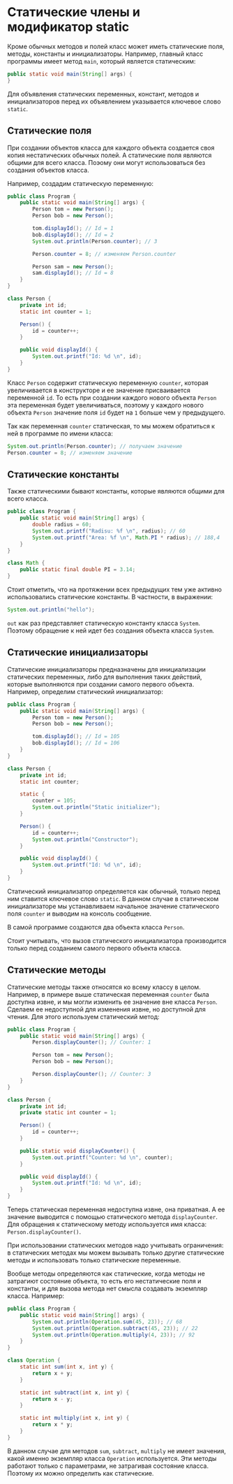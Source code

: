 # Статические члены и модификатор static

Кроме обычных методов и полей класс может иметь статические поля, методы, константы и инициализаторы. Например, главный класс программы имеет метод `main`, который является статическим:

```java
public static void main(String[] args) {
}
```

Для объявления статических переменных, констант, методов и инициализаторов перед их объявлением указывается ключевое слово `static`.


## Статические поля
При создании объектов класса для каждого объекта создается своя копия нестатических обычных полей. А статические поля являются общими для всего класса. Поэому они могут использоваться без создания объектов класса.

Например, создадим статическую переменную:

```java
public class Program {
    public static void main(String[] args) {
        Person tom = new Person();
        Person bob = new Person();

        tom.displayId(); // Id = 1
        bob.displayId(); // Id = 2
        System.out.println(Person.counter); // 3

        Person.counter = 8; // изменяем Person.counter

        Person sam = new Person();
        sam.displayId(); // Id = 8
    }
}

class Person {
    private int id;
    static int counter = 1;

    Person() {
        id = counter++;
    }

    public void displayId() {
        System.out.printf("Id: %d \n", id);
    }
}
```

Класс `Person` содержит статическую переменную `counter`, которая увеличивается в конструкторе и ее значение присваивается переменной `id`. То есть при создании каждого нового объекта `Person` эта переменная будет увеличиваться, поэтому у каждого нового объекта `Person` значение поля `id` будет на `1` больше чем у предыдущего.

Так как переменная `counter` статическая, то мы можем обратиться к ней в программе по имени класса:
```java
System.out.println(Person.counter); // получаем значение
Person.counter = 8; // изменяем значение
```


## Статические константы
Также статическими бывают константы, которые являются общими для всего класса.

```java
public class Program {
    public static void main(String[] args) {
        double radius = 60;
        System.out.printf("Radisu: %f \n", radius); // 60
        System.out.printf("Area: %f \n", Math.PI * radius); // 188,4
    }
}

class Math {
    public static final double PI = 3.14;
}
```

Стоит отметить, что на протяжении всех предыдущих тем уже активно использовались статические константы. В частности, в выражении:

```java
System.out.println("hello");
```

`out` как раз представляет статическую константу класса `System`. Поэтому обращение к ней идет без создания объекта класса `System`.


## Статические инициализаторы
Статические инициализаторы предназначены для инициализации статических переменных, либо для выполнения таких действий, которые выполняются при создании самого первого объекта. Например, определим статический инициализатор:

```java
public class Program {
    public static void main(String[] args) {
        Person tom = new Person();
        Person bob = new Person();

        tom.displayId(); // Id = 105
        bob.displayId(); // Id = 106
    }
}

class Person {
    private int id;
    static int counter;

    static {
        counter = 105;
        System.out.println("Static initializer");
    }

    Person() {
        id = counter++;
        System.out.println("Constructor");
    }

    public void displayId() {
        System.out.printf("Id: %d \n", id);
    }
}
```

Статический инициализатор определяется как обычный, только перед ним ставится ключевое слово `static`. В данном случае в статическом инициализаторе мы устанавливаем начальное значение статического поля `counter` и выводим на консоль сообщение.

В самой программе создаются два объекта класса `Person`.

Стоит учитывать, что вызов статического инициализатора производится только перед созданием самого первого объекта класса.


## Статические методы
Статические методы также относятся ко всему классу в целом. Например, в примере выше статическая переменная `counter` была доступна извне, и мы могли изменить ее значение вне класса `Person`. Сделаем ее недоступной для изменения извне, но доступной для чтения. Для этого используем статический метод:

```java
public class Program {
    public static void main(String[] args) {
        Person.displayCounter(); // Counter: 1

        Person tom = new Person();
        Person bob = new Person();

        Person.displayCounter(); // Counter: 3
    }
}

class Person {
    private int id;
    private static int counter = 1;

    Person() {
        id = counter++;
    }

    public static void displayCounter() {
        System.out.printf("Counter: %d \n", counter);
    }

    public void displayId() {
        System.out.printf("Id: %d \n", id);
    }
}
```

Теперь статическая переменная недоступна извне, она приватная. А ее значение выводится с помощью статического метода `displayCounter`. Для обращения к статическому методу используется имя класса: `Person.displayCounter()`.

При использовании статических методов надо учитывать ограничения: в статических методах мы можем вызывать только другие статические методы и использовать только статические переменные.

Вообще методы определяются как статические, когда методы не затрагиют состояние объекта, то есть его нестатические поля и константы, и для вызова метода нет смысла создавать экземпляр класса. Например:

```java
public class Program {
    public static void main(String[] args) {
        System.out.println(Operation.sum(45, 23)); // 68
        System.out.println(Operation.subtract(45, 23)); // 22
        System.out.println(Operation.multiply(4, 23)); // 92
    }
}

class Operation {
    static int sum(int x, int y) {
        return x + y;
    }

    static int subtract(int x, int y) {
        return x - y;
    }

    static int multiply(int x, int y) {
        return x * y;
    }
}

```

В данном случае для методов `sum`, `subtract`, `multiply` не имеет значения, какой именно экземпляр класса `Operation` используется. Эти методы работают только с параметрами, не затрагивая состояние класса. Поэтому их можно определить как статические.